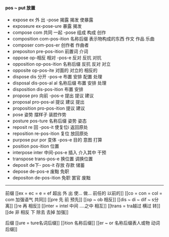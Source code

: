 #### pos ~ put 放置

- expose ex 外 出 -pose  揭露  揭发 使暴露
- exposeure ex-pose-ure 暴露 揭发 
- compose com 共同 一起 -pose 组成 构成 创作
- composition com-pos-ition 名称后缀 表示物构成的东西  作文 作品 乐曲
- composer com-pos-er 创作者 作曲者
- prepositon pre-pos-ition 前置词 介词
- oppose op-相反 相对 -pos-e 反对 反抗 对抗
- opposition  op-pos-ition 名称后缀  反抗  反对 对立
- opposite op-pos-ite 对面的 对立的 相反的
- dispose dis 分开 -pos-e 布置 安排 配置 处理
- disposal dis-pos-al al 名称后缀  布置 安排 处理
- disposition dis-pos-ition  布置 安排
- propose  pro 向前 -pos-e 提出 提议 建议
- proposal pro-pos-al 提议 建议 提出
- proposition pro-pos-ition 提议 建议
- pose 姿势 摆样子 装腔作势
- posture pos-ture  名称后缀 姿势 姿态
- reposit re 回  -pos-it  使复位i 返回原处
- reposition re-pos-ition 复位  放回原处 
- purpose pur por 变体 -pos-e 目的 意图 打算
- position pos-ition  位置
- interpose inter 中间-pos-e  插入 介入其中  干预
- transpose trans-pos-e 换位置  调换位置
- deposit de下- pos-it 存放 存款 储蓄 
- depose de-pos-e 废黜  免职 
- depositon de-pos-ition 免职 罢官  废黜 

---
前缀
[[ex  = ec = e = ef 超出 外 出 使... 做... 前任的 以前的]]
[[co = con  = col = com  加强语气 共同]]
[[pre  先 前 预先]]
[[op ~ ob 相反]]
[[dis  ~ di ~ dif ~ s分 离]]
[[re  再  相反]]
[[inter = intel 中间 ....之中 相互]]
[[trans  = tra越过 横过 转]]
[[de   非 相反 下 除去 去掉 加强]]

后缀
[[ure = ture名词后缀]]
[[ition 名称后缀]]
[[er  ~ or 名称后缀表人或物 动词后缀]]